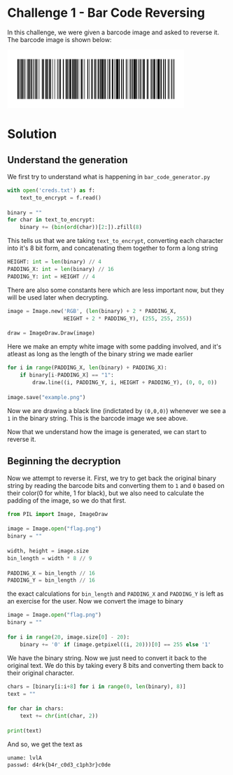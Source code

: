 # Challenge 1 - Bar Code Reversing

In this challenge, we were given a barcode image and asked to reverse it. The barcode image is shown below:

![barcode](https://github.com/d4rkc0de-club/BankOfE-Event/blob/main/Chal%201%20-%20Barcode/Challenge/3nc0d3d.png?raw=true)

# Solution
## Understand the generation
We first try to understand what is happening in `bar_code_generator.py`
    
```python
with open('creds.txt') as f:
    text_to_encrypt = f.read()

binary = ""
for char in text_to_encrypt:
    binary += (bin(ord(char))[2:]).zfill(8)
```

This tells us that we are taking `text_to_encrypt`, converting each character into it's 8 bit form, and concatenating them together to form a long string

```python
HEIGHT: int = len(binary) // 4
PADDING_X: int = len(binary) // 16
PADDING_Y: int = HEIGHT // 4
```
There are also some constants here which are less important now, but they will be used later when decrypting.
```python
image = Image.new('RGB', (len(binary) + 2 * PADDING_X,
                  HEIGHT + 2 * PADDING_Y), (255, 255, 255))

draw = ImageDraw.Draw(image)
```
Here we make an empty white image with some padding involved, and it's atleast as long as the length of the binary string we made earlier
```python
for i in range(PADDING_X, len(binary) + PADDING_X):
    if binary[i-PADDING_X] == "1":
        draw.line((i, PADDING_Y, i, HEIGHT + PADDING_Y), (0, 0, 0))

image.save("example.png")
```

Now we are drawing a black line (indictated by `(0,0,0)`) whenever we see a `1` in the binary string. This is the barcode image we see above.

Now that we understand how the image is generated, we can start to reverse it.
## Beginning the decryption

Now we attempt to reverse it. First, we try to get back the original binary string by reading the barcode bits and converting them to `1` and `0` based on their color(0 for white, 1 for black), but we also need to calculate the padding of the image, so we do that first.

```python
from PIL import Image, ImageDraw

image = Image.open("flag.png")
binary = ""

width, height = image.size
bin_length = width * 8 // 9

PADDING_X = bin_length // 16
PADDING_Y = bin_length // 16
```

the exact calculations for `bin_length` and `PADDING_X` and `PADDING_Y` is left as an exercise for the user. Now we convert the image to binary

```python
image = Image.open("flag.png")
binary = ""

for i in range(20, image.size[0] - 20):
    binary += '0' if (image.getpixel((i, 20)))[0] == 255 else '1'
```

We have the binary string. Now we just need to convert it back to the original text. We do this by taking every 8 bits and converting them back to their original character.

```python
chars = [binary[i:i+8] for i in range(0, len(binary), 8)]
text = ""

for char in chars:
    text += chr(int(char, 2))

print(text)
```

And so, we get the text as  

```
uname: lvlA
passwd: d4rk{b4r_c0d3_c1ph3r}c0de 
```
